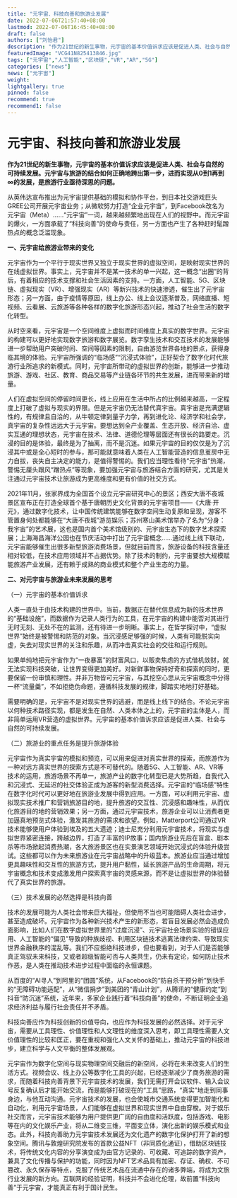 ```yaml
---
title: "元宇宙、科技向善和旅游业发展"
date: 2022-07-06T21:57:40+08:00
lastmod: 2022-07-06T16:45:40+08:00
draft: false
authors: ["刘怡君"]
description: "作为21世纪的新生事物，元宇宙的基本价值诉求应该是促进人类、社会与自然的可持续发展。元宇宙与旅游的结合如何正确地跨出第一步，进而实现从0到1再到∞的发展，是旅游行业亟待深思的问题。"
featuredImage: "VCG41N825413846.jpg"
tags: ["元宇宙","人工智能","区块链","VR","AR","5G"]
categories: ["news"]
news: ["元宇宙"]
weight: 
lightgallery: true
pinned: false
recommend: true
recommend1: false
---
```



# 元宇宙、科技向善和旅游业发展



**作为21世纪的新生事物，元宇宙的基本价值诉求应该是促进人类、社会与自然的可持续发展。元宇宙与旅游的结合如何正确地跨出第一步，进而实现从0到1再到∞的发展，是旅游行业亟待深思的问题。**

从英伟达宣布推出为元宇宙提供基础的模拟和协作平台，到日本社交游戏巨头GREE公司开展元宇宙业务；从微软努力打造“企业元宇宙”，到Facebook改名为元宇宙（Meta）……“元宇宙”一词，越来越频繁地出现在人们的视野中。而元宇宙的爆火，一方面承载了“科技向善”的使命与责任，另一方面也产生了各种赶时髦蹭热点的概念泛滥现象。

**一、元宇宙给旅游业带来的变化**

元宇宙作为一个平行于现实世界又独立于现实世界的虚拟空间，是映射现实世界的在线虚拟世界。事实上，元宇宙并不是某一技术的单一兴起，这一概念“出圈”的背后，有着相应的技术支撑和社会生活因素的支持。一方面，人工智能、5G、区块链、虚拟现实（VR）、增强现实（AR）等新兴技术的快速渗透，催生出了元宇宙形态；另一方面，由于疫情等原因，线上办公、线上会议逐渐普及，网络直播、短视频、云看展、云旅游等各种各样的数字化旅游形态兴起，推动了社会生活的数字化转型。

从时空来看，元宇宙是一个空间维度上虚拟而时间维度上真实的数字世界。元宇宙的构建可以更好地实现数字旅游和数字展览。数字孪生技术和交互技术的发展能够进一步帮助用户突破时间、空间等因素的限制，自由游览世界各地的景点，获得身临其境的体验。元宇宙所强调的“临场感”“沉浸式体验”，正好契合了数字化时代旅游行业所追求的新模式。同时，元宇宙所带动的虚拟世界的创新，能够进一步推动旅游、游戏、社区、教育、商品交易等产业链各环节的共生发展，进而带来新的增量。

人们在虚拟空间的停留时间更长，线上应用在生活中所占的比例越来越高，一定程度上打破了虚拟与现实的界限。但是元宇宙仍无法替代真宇宙。真宇宙是充满逻辑性的，有规律且自洽的，从牛顿定律到量子力学，再到进化论、经济学和社会学，真宇宙的复杂性远远大于元宇宙。要想达到全产业覆盖、生态开放、经济自洽、虚实互通的理想状态，元宇宙在技术、法律、道德伦理等层面还有很长的路要走。沉浸的目的是体验，最终是为了抽离，而不是沉迷。如果元宇宙的目的仅仅是为了沉浸其中或是全心短时的参与，那可能就意味着人类在人工智能营造的信息茧房中无力自拔，丧失自主决定的能力，是值得警惕的。我们应当理性看待“元宇宙”热潮，警惕无厘头跟风“蹭热点”等现象，要加强元宇宙与旅游结合方面的研究，尤其是关注通过元宇宙技术让旅游成为更高维度和更有价值的社交方式。

2021年11月，张家界成为全国首个设立元宇宙研究中心的景区；西安大唐不夜城景区宣布正在打造全球首个基于唐朝历史文化背景的元宇宙项目——《大唐·开元》，通过数字化技术，让中国传统建筑能够在数字空间生动复原和呈现，游客不管置身何处都能够在“大唐不夜城”游览娱乐；苏州寒山美术馆举办了名为“分身：我宇宙”的艺术展，这也是国内首个美术馆级别的、元宇宙生态下的数字艺术探索展；上海海昌海洋公园也在节庆活动中打出了元宇宙概念……通过线上线下联动，元宇宙能够催生出很多新型旅游消费场景，但就目前而言，旅游设备的科技含量还相对较低，在技术应用领域并不占据优势。除了技术的制约，元宇宙要想大规模赋能旅游产业发展，还有赖于成熟的商业模式和整个产业生态的力量。

**二、对元宇宙与旅游业未来发展的思考**

（一）元宇宙的基本价值诉求

人类一直处于由技术构建的世界中。当前，数据正在替代信息成为新的技术世界的“基础设施”，而数据作为记录人类行为的工具，在元宇宙的构建中能否对其进行无时无刻、无处不在的监测，还有待进一步明晰。事实上，在哲学探讨中，“虚拟世界”始终是被警惕和防范的对象。当沉浸感足够强的时候，人类有可能脱实向虚，失去对现实世界的关注和乐趣，从而冲击真实社会的交往和运行规则。

如果单纯地把元宇宙作为“一夜暴富”的财富风口，以贩卖焦虑的方式借机敛财，就无法实现科技突破，让世界变得更加美好。对新鲜事物保持好奇和探索的同时，更要保留一份审慎和理性。并非万物皆可元宇宙，与其挖空心思从元宇宙概念中分得一杯“流量羹”，不如拒绝伪命题，遵循科技发展的规律，脚踏实地地打好基础。

需要明确的是，元宇宙不是对现实世界的逃避，而是线上线下的结合。不论元宇宙以何种技术路径实现，都是发生在自然、人类本体之上的，元宇宙的主体是人，而非简单运用VR营造的虚拟世界。元宇宙的基本价值诉求应该是促进人类、社会与自然的可持续发展。

（二）旅游业的重点任务是提升旅游体验

元宇宙作为真实宇宙的模拟和预览，可以用来促进对真实世界的探索，而旅游作为一种对远方真实世界的探索方式是不可替代的。随着5G、人工智能、AR、VR等技术的运用，旅游场景不再单一，旅游产业的数字化转型已是大势所趋，自我代入和沉浸式、无延迟的社交体验正成为游客的新型消费选择。元宇宙的“临场感”特性在数字化时代可以更好地在旅游业发展中得到应用。一方面，可以利用元宇宙、虚拟现实技术推广和营销旅游目的地，提升旅游的交互性、沉浸感和趣味性，从而优化旅游目的地的营销效果；另一方面，通过元宇宙技术，旅游企业可以让消费者更加逼真地预览式体验，激发其旅游的需求和欲望。例如，Matterport公司通过VR技术能够使用户体验到埃及的五大遗迹；迪士尼充分利用元宇宙技术，将现实与虚拟世界紧密连接，跨越边界，打造了丰富的IP故事；国内旅游业先后在盲盒、剧本杀等市场掀起消费热潮，各大旅游景区也在实景演艺领域开始沉浸式的体验升级尝试。这些都可以作为未来旅游业在元宇宙战略中的升级蓝本。旅游业应当通过增加更具趣味性和交互性的旅游方式，提升用户黏性，延长旅游产品的生命周期，将元宇宙概念和技术变成激发用户探索真宇宙的灵感来源，而不是让虚拟世界的体验替代了真实世界的旅游。

（三）技术发展的必然选择是科技向善

技术的发展可能为人类社会带来巨大福祉，但使用不当也可能阻碍人类社会进步，甚至造成破坏。元宇宙作为各种新兴技术产生的新形态，若盲目发展必然会造成负面影响，比如人们在数字虚拟世界里的“过度沉浸”、元宇宙社会场景实验的错误应用、人工智能的“偏见”导致的种族歧视、利用区块链技术逃离法律约束、导致现实世界金融秩序的混乱等。我们不应拒绝科技进步，但也要看到，对于人们是否能够真正驾驭未来科技，又或者超级智能可否与人类共生，仍未有定论，如何防止技术作恶，是人类在推动技术进步过程中面临的永恒课题。

从百度的“AI寻人”到阿里的“团圆”系统，从Facebook的“防自杀干预分析”到快手的“无障碍功能适配”，从“微信捐步”到美团的“青山计划”，从腾讯的“健康约定”到抖音“防沉迷”系统，近年来，多家企业践行着“科技向善”的使命，不断证明企业追求经济利益与履行社会责任并不矛盾。

科技向善应作为科技创新的价值导向，也应作为科技发展的必然选择。对于元宇宙，需要从工具理性、价值理性和人文理性的维度深入思考，即工具理性需要人文价值理性的比较和匡正，要在重视和强化人文关怀的基础上，推动元宇宙的科技进步，建立科学与人文平衡的整体发展观。

元宇宙作为数字化空间与现实物理空间交融后的新空间，必将在未来改变人们的生活方式。视频会议、线上办公等数字化工具的兴起，已经逐渐减少了商务旅游的需求，而随着科技向善背景下元宇宙技术的发展，我们无需打开会议软件、输入会议号反复确认后才能开始交流，而是能够打破现在的“工具”思路，“真实”地走到同事身边，与他互动沟通。元宇宙技术的发展，也会使城市交通系统变得更加智能化和自动化，利用元宇宙场景，人们能够在虚拟世界和现实世界中自由穿梭。对于娱乐社交而言，元宇宙技术能够为用户提供更广阔的自由度和活跃度，包括游戏、电影等在内的文化娱乐产业，将从二维变三维，平面变立体，演化出新的娱乐模式和业态。此外，科技向善助力元宇宙技术发展还为文化遗产的数字化保护打开了新的想象空间。腾讯与敦煌研究院发布的首款公益NFT（非同质化通证），借助区块链技术，将传统文化内容的分享演变成为由官方记录的、可收藏、可追踪的数字资产，兼具了文化传播与保护的功能，同时因为NFT艺术品具有加密、存证、确权、不可篡改、永久保存等特点，克服了传统艺术品在流通中存在的诸多弊端，将成为文旅行业发展的新方向。互联网的经验证明，科技并不会进化伦理，故前置“科技向善”于元宇宙，才能真正有利于国计民生。
